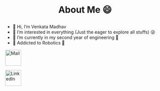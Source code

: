 # <p align = center> About Me 😄 </p>

- 👋 Hi, I’m Venkata Madhav
- 👀 I’m interested in everything (Just the eager to explore all stuffs) 😜
- 🌱 I’m currently in my second year of engineering 🤟
- 💞️ Addicted to Robotics 🤖

<a href="mailto: tadavarthivenkatamadhav@gmail.com"><img src="https://www.freepngimg.com/thumb/gmail/66440-google-icons-symbol-computer-email-gmail.png" alt="Mail" width="50px" height="50px">

<a href="www.linkedin.com/in/madhav2133"><img src="https://freepngimg.com/thumb/linkedin/10-2-linkedin-png-clipart.png" alt="LinkedIn" width="50px" height="50px"></a>
